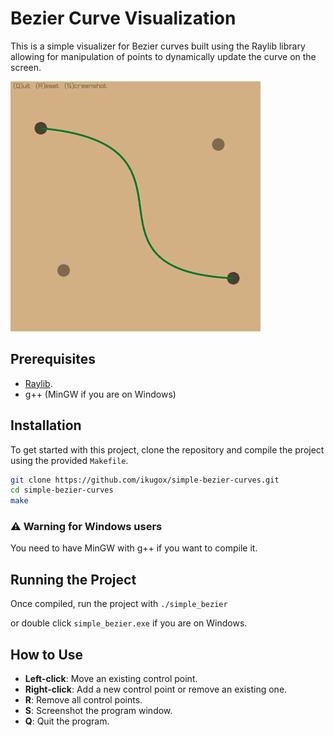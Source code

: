 # Bezier Curve Visualization

This is a simple visualizer for Bezier curves built using the Raylib library allowing for manipulation of points to dynamically update the curve on the screen.

<img src="ss.png" alt="raylib screenshot" width="400"/>

## Prerequisites

- [Raylib](https://github.com/raysan5/raylib#build-and-installation).
- g++ (MinGW if you are on Windows)

## Installation

To get started with this project, clone the repository and compile the project using the provided `Makefile`.

```bash
git clone https://github.com/ikugox/simple-bezier-curves.git
cd simple-bezier-curves
make
```
### ⚠️ **Warning for Windows users**
You need to have MinGW with g++ if you want to compile it.

## Running the Project

Once compiled, run the project with `./simple_bezier`

or double click `simple_bezier.exe` if you are on Windows.

## How to Use

- **Left-click**: Move an existing control point.
- **Right-click**: Add a new control point or remove an existing one.
- **R**: Remove all control points.
- **S**: Screenshot the program window.
- **Q**: Quit the program.
